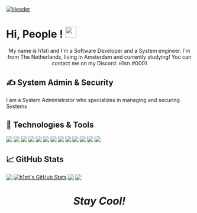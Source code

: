 <!-- Gemaakt door inspiratie van https://github.com/MartinHeinz !-->

[![Header](https://github.com/h1sti/h1sti/blob/master/assests/sevn.png "Header")](https://github.com)
# Hi, People ! <img src="https://github.com/h1sti/h1sti/blob/master/assests/wave.gif" width="30px">
<p align='center'>
My name is h1sti and I'm a Software Developer and a System engineer. I'm from The Netherlands, living in Amsterdam and currently studying! You can contact me on my Discord: н1ѕтι.#0001
</p>

## &#x270d;  System Admin & Security

I am a System Administrator who specializes in managing and securing Systems 

## 🔧 Technologies & Tools
![](https://img.shields.io/badge/OS-Linux-informational?style=flat&logo=linux&logoColor=white&color=2bbc8a)
![](https://img.shields.io/badge/Editor-IntelliJ_IDEA-informational?style=flat&logo=intellij-idea&logoColor=white&color=2bbc8a)
![](https://img.shields.io/badge/Editor-Visual_Studio_2019-informational?style=flat&logo=visual-studio&logoColor=white&color=2bbc8a)
![](https://img.shields.io/badge/Editor-Visual_Studio_Code-informational?style=flat&logo=visual-studio-code&logoColor=white&color=2bbc8a)
![](https://img.shields.io/badge/Editor-PyCharm-informational?style=flat&logo=pycharm&logoColor=white&color=2bbc8a)
![](https://img.shields.io/badge/Code-Python-informational?style=flat&logo=python&logoColor=white&color=2bbc8a)
![](https://img.shields.io/badge/Code-JavaScript-informational?style=flat&logo=javascript&logoColor=white&color=2bbc8a)
![](https://img.shields.io/badge/Code-Kotlin-informational?style=flat&logo=c&logoColor=white&color=2bbc8a)
![](https://img.shields.io/badge/Code-Make-informational?style=flat&logo=cmake&logoColor=white&color=2bbc8a)
![](https://img.shields.io/badge/Shell-Bash-informational?style=flat&logo=gnu-bash&logoColor=white&color=2bbc8a)
![](https://img.shields.io/badge/Tools-CustomENV-informational?style=flat&logo=postgresql&logoColor=white&color=2bbc8a)
![](https://img.shields.io/badge/SecurityOS-Parrot_Security_KDE-informational?style=flat&logo=red-hat-open-shift&logoColor=white&color=2bbc8a)
![](https://img.shields.io/badge/LemonC-informational?style=flat&logo=minecraft&logoColor=white&color=2bbc8a)


## &#x1f4c8; GitHub Stats

<a href="https://github.com/h1sti/h1sti">
  <img align="center" src="https://github-readme-stats.vercel.app/api/top-langs/?username=h1sti&hide=csharp,html&title_color=ffffff&text_color=c9cacc&icon_color=2bbc8a&bg_color=1d1f21" />
</a>
<a href="https://github.com/h1sti/h1sti">
  <img align="center" src="https://github-readme-stats.vercel.app/api?username=h1sti&show_icons=true&line_height=27&count_private=true&title_color=ffffff&text_color=c9cacc&icon_color=2bbc8a&bg_color=1d1f21" alt="h1sti's GitHub Stats" />
</a>

<a href="https://github.com/h1sti/h1sti">
  <img align="center" src="https://github-readme-stats.vercel.app/api/pin/?username=h1sti&repo=bricksrp_scoreboard&title_color=ffffff&text_color=c9cacc&icon_color=2bbc8a&bg_color=1d1f21"/>
</a>

<a href="https://github.com/h1sti/go-project-blueprint">
  <img align="center" src="https://github-readme-stats.vercel.app/api/pin/?username=h1sti&repo=File-Lookup&title_color=ffffff&text_color=c9cacc&icon_color=2bbc8a&bg_color=1d1f21" />
</a>



<!-- Resources -->
<!-- Icons: https://simpleicons.org/ -->
<!-- GitHub Stats: https://github.com/anuraghazra/github-readme-stats -->
<!-- Emojis: https://emojipedia.org/emoji/ -->
<!-- HTML Emojis: https://www.fileformat.info/index.htm -->
<!-- Shields: https://shields.io/ -->
<!-- Awesome GitHub Profile README: https://github.com/abhisheknaiidu/awesome-github-profile-readme -->


<h1 align='center'><i>Stay Cool!</i></h1>
